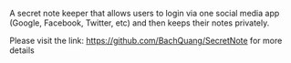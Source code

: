 A secret note keeper that allows users to login via one social media app (Google,
Facebook, Twitter, etc) and then keeps their notes privately.

Please visit the link: https://github.com/BachQuang/SecretNote for more details
